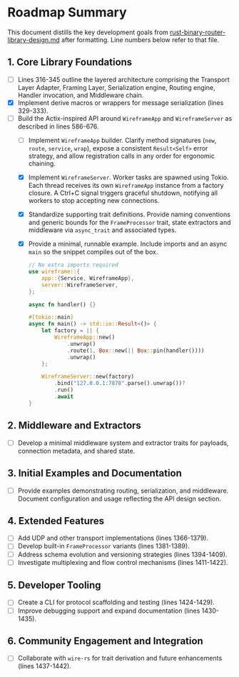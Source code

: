 # Roadmap Summary

This document distills the key development goals from
[rust-binary-router-library-design.md](rust-binary-router-library-design.md)
after formatting. Line numbers below refer to that file.

## 1. Core Library Foundations

- [ ] Lines 316-345 outline the layered architecture comprising the Transport
  Layer Adapter, Framing Layer, Serialization engine, Routing engine, Handler
  invocation, and Middleware chain.
- [x] Implement derive macros or wrappers for message serialization (lines
  329-333).
- [ ] Build the Actix-inspired API around `WireframeApp` and `WireframeServer`
  as described in lines 586-676.
  - [ ] Implement `WireframeApp` builder.
        Clarify method signatures (`new`, `route`, `service`, `wrap`),
        expose a consistent `Result<Self>` error strategy, and allow
        registration calls in any order for ergonomic chaining.
  - [x] Implement `WireframeServer`.
        Worker tasks are spawned using Tokio. Each thread receives its own
        `WireframeApp` instance from a factory closure. A Ctrl+C signal triggers
        graceful shutdown, notifying all workers to stop accepting new
        connections.
  - [x] Standardize supporting trait definitions.
        Provide naming conventions and generic bounds for the
        `FrameProcessor` trait, state extractors and middleware via
        `async_trait` and associated types.
  - [x] Provide a minimal, runnable example.
        Include imports and an async `main` so the snippet compiles out of
        the box.

    ```rust
    // No extra imports required
    use wireframe::{
        app::{Service, WireframeApp},
        server::WireframeServer,
    };

    async fn handler() {}

    #[tokio::main]
    async fn main() -> std::io::Result<()> {
        let factory = || {
            WireframeApp::new()
                .unwrap()
                .route(1, Box::new(|| Box::pin(handler())))
                .unwrap()
        };

        WireframeServer::new(factory)
            .bind("127.0.0.1:7878".parse().unwrap())?
            .run()
            .await
    }
    ```

## 2. Middleware and Extractors

- [ ] Develop a minimal middleware system and extractor traits for payloads,
  connection metadata, and shared state.

## 3. Initial Examples and Documentation

- [ ] Provide examples demonstrating routing, serialization, and middleware.
  Document configuration and usage reflecting the API design section.

## 4. Extended Features

- [ ] Add UDP and other transport implementations (lines 1366-1379).
- [ ] Develop built-in `FrameProcessor` variants (lines 1381-1389).
- [ ] Address schema evolution and versioning strategies (lines 1394-1409).
- [ ] Investigate multiplexing and flow control mechanisms (lines 1411-1422).

## 5. Developer Tooling

- [ ] Create a CLI for protocol scaffolding and testing (lines 1424-1429).
- [ ] Improve debugging support and expand documentation (lines 1430-1435).

## 6. Community Engagement and Integration

- [ ] Collaborate with `wire-rs` for trait derivation and future enhancements
  (lines 1437-1442).
